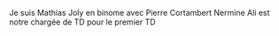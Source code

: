 Je suis Mathias Joly en binome avec Pierre Cortambert
Nermine Ali est notre chargée de TD pour le premier TD
